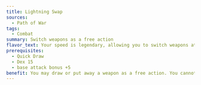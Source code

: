```yaml
---
title: Lightning Swap
sources:
  - Path of War
tags:
  - Combat
summary: Switch weapons as a free action
flavor_text: Your speed is legendary, allowing you to switch weapons at a frightening pace.
prerequisites:
  - Quick Draw
  - Dex 15
  - base attack bonus +5
benefit: You may draw or put away a weapon as a free action. You cannot make more weapon swaps per round than your Dexterity modifier. You also gain a +2 bonus to CMD to resist attempts to be disarmed due to your fast hands and reflexes.
---
```

